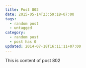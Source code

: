 ```yaml
---
title: Post 802
date: 2015-05-14T23:59:18+07:00
tags:
  - random post
  - untagged
category:
  - random post
  - post has 0
updated: 2014-07-18T16:11:11+07:00
---
```

This is content of post 802